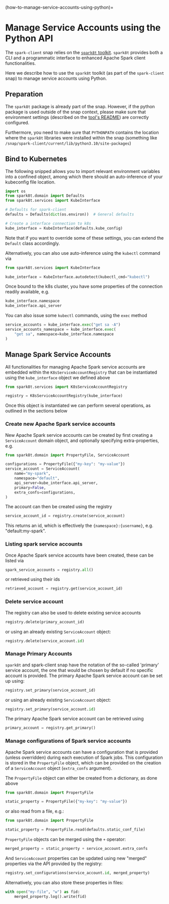 (how-to-manage-service-accounts-using-python)=
# Manage Service Accounts using the Python API

The `spark-client` snap relies on the [`spark8t` toolkit](https://github.com/canonical/spark-k8s-toolkit-py). `spark8t` provides both a CLI and a programmatic interface to enhanced Apache Spark client functionalities. 

Here we describe how to use the `spark8t` toolkit (as part of the `spark-client` snap) to manage service accounts using Python.

## Preparation

The `spark8t` package is already part of the snap. However, if the python package is used outside of the snap context, please make sure that environment settings (described on the [tool's README](https://github.com/canonical/spark-k8s-toolkit-py)) are correctly configured.

Furthermore, you need to make sure that `PYTHONPATH` contains the location where the `spark8t` libraries were installed within the snap (something like `/snap/spark-client/current/lib/python3.10/site-packages`)

## Bind to Kubernetes

The following snipped allows you to import relevant environment variables
into a confined object, among which there should an auto-inference of your 
kubeconfig file location. 

```python
import os
from spark8t.domain import Defaults
from spark8t.services import KubeInterface

# Defaults for spark-client
defaults = Defaults(dict(os.environ))  # General defaults

# Create a interface connection to k8s
kube_interface = KubeInterface(defaults.kube_config)
```

Note that if you want to override some of these settings, you can extend the `Default` class accordingly. 

Alternatively, you can also use auto-inference using the `kubectl` command via

```python
from spark8t.services import KubeInterface

kube_interface = KubeInterface.autodetect(kubectl_cmd="kubectl")
```

Once bound to the k8s cluster, you have some properties of the connection readily available, e.g. 

```python
kube_interface.namespace
kube_interface.api_server
```

You can also issue some `kubectl` commands, using the `exec` method

```python
service_accounts = kube_interface.exec("get sa -A")
service_accounts_namespace = kube_interface.exec(
    "get sa", namespace=kube_interface.namespace
)
```

## Manage Spark Service Accounts

All functionalities for managing Apache Spark service accounts are embedded within
the `K8sServiceAccountRegistry` that can be instantiated using the `kube_interface`
object we defined above


```python
from spark8t.services import K8sServiceAccountRegistry

registry = K8sServiceAccountRegistry(kube_interface)
```

Once this object is instantiated we can perform several operations, as outlined 
in the sections below

### Create new Apache Spark service accounts

New Apache Spark service accounts can be created by first creating a `ServiceAccount`
domain object, and optionally specifying extra-properties, e.g. 

```python
from spark8t.domain import PropertyFile, ServiceAccount

configurations = PropertyFile({"my-key": "my-value"})
service_account = ServiceAccount(
    name="my-spark",
    namespace="default",
    api_server=kube_interface.api_server,
    primary=False,
    extra_confs=configurations,
)
```

The account can then be created using the registry

```python
service_account_id = registry.create(service_account)
```

This returns an id, which is effectively the `{namespace}:{username}`, e.g. "default:my-spark".

### Listing spark service accounts

Once Apache Spark service accounts have been created, these can be listed via

```python
spark_service_accounts = registry.all()
```

or retrieved using their ids

```python
retrieved_account = registry.get(service_account_id)
```

### Delete service account

The registry can also be used to delete existing service accounts

```python
registry.delete(primary_account_id)
```

or using an already existing `ServiceAccount` object:

```python
registry.delete(service_account.id)
```

### Manage Primary Accounts

`spark8t` and spark-client snap have the notation of the so-called 'primary' service account, the 
one that would be chosen by default if no specific account is provided. The
primary Apache Spark service account can be set up using:

```python
registry.set_primary(service_account_id)
```

or using an already existing `ServiceAccount` object:

```python
registry.set_primary(service_account.id)
```

The primary Apache Spark service account can be retrieved using 

```python
primary_account = registry.get_primary()
```

### Manage configurations of Spark service accounts

Apache Spark service accounts can have a configuration that is provided (unless 
overridden) during each execution of Spark jobs. This configuration is stored in the `PropertyFile` object, which can be provided on the creation of a `ServiceAccount` object (`extra_confs` argument). 

The `PropertyFile` object can either be created from a dictionary, as 
done above

```python
from spark8t.domain import PropertyFile

static_property = PropertyFile({"my-key": "my-value"})
```

or also read from a file, e.g.:

```python
from spark8t.domain import PropertyFile

static_property = PropertyFile.read(defaults.static_conf_file)
```

`PropertyFile` objects can be merged using the `+` operator:

```python
merged_property = static_property + service_account.extra_confs
```

And `ServiceAccount` properties can be updated using new "merged" properties 
via the API provided by the registry:

```python
registry.set_configurations(service_account.id, merged_property)
```

Alternatively, you can also store these properties in files:

```python
with open("my-file", "w") as fid:
    merged_property.log().write(fid)
```

